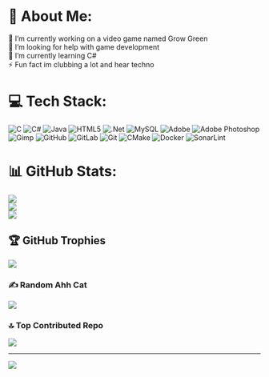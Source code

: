 # 💫 About Me:
🔭 I’m currently working on a video game named Grow Green<br>🤝 I’m looking for help with game development<br>🌱 I’m currently learning C#<br>⚡ Fun fact im clubbing a lot and hear techno


# 💻 Tech Stack:
![C](https://img.shields.io/badge/c-%2300599C.svg?style=for-the-badge&logo=c&logoColor=white) ![C#](https://img.shields.io/badge/c%23-%23239120.svg?style=for-the-badge&logo=csharp&logoColor=white) ![Java](https://img.shields.io/badge/java-%23ED8B00.svg?style=for-the-badge&logo=openjdk&logoColor=white) ![HTML5](https://img.shields.io/badge/html5-%23E34F26.svg?style=for-the-badge&logo=html5&logoColor=white) ![.Net](https://img.shields.io/badge/.NET-5C2D91?style=for-the-badge&logo=.net&logoColor=white) ![MySQL](https://img.shields.io/badge/mysql-4479A1.svg?style=for-the-badge&logo=mysql&logoColor=white) ![Adobe](https://img.shields.io/badge/adobe-%23FF0000.svg?style=for-the-badge&logo=adobe&logoColor=white) ![Adobe Photoshop](https://img.shields.io/badge/adobe%20photoshop-%2331A8FF.svg?style=for-the-badge&logo=adobe%20photoshop&logoColor=white) ![Gimp](https://img.shields.io/badge/Gimp-657D8B?style=for-the-badge&logo=gimp&logoColor=FFFFFF) ![GitHub](https://img.shields.io/badge/github-%23121011.svg?style=for-the-badge&logo=github&logoColor=white) ![GitLab](https://img.shields.io/badge/gitlab-%23181717.svg?style=for-the-badge&logo=gitlab&logoColor=white) ![Git](https://img.shields.io/badge/git-%23F05033.svg?style=for-the-badge&logo=git&logoColor=white) ![CMake](https://img.shields.io/badge/CMake-%23008FBA.svg?style=for-the-badge&logo=cmake&logoColor=white) ![Docker](https://img.shields.io/badge/docker-%230db7ed.svg?style=for-the-badge&logo=docker&logoColor=white) ![SonarLint](https://img.shields.io/badge/SonarLint-CB2029?style=for-the-badge&logo=SONARLINT&logoColor=white)
# 📊 GitHub Stats:
![](https://github-readme-stats.vercel.app/api?username=AuriomTex&theme=dark&hide_border=false&include_all_commits=false&count_private=false)<br/>
![](https://github-readme-streak-stats.herokuapp.com/?user=AuriomTex&theme=dark&hide_border=false)<br/>
![](https://github-readme-stats.vercel.app/api/top-langs/?username=AuriomTex&theme=dark&hide_border=false&include_all_commits=false&count_private=false&layout=compact)

## 🏆 GitHub Trophies
![](https://github-profile-trophy.vercel.app/?username=AuriomTex&theme=radical&no-frame=false&no-bg=true&margin-w=4)

### ✍️ Random Ahh Cat
![]([https://cataas.com/cat](https://cataas.com/cat))

### 🔝 Top Contributed Repo
![](https://github-contributor-stats.vercel.app/api?username=AuriomTex&limit=5&theme=dark&combine_all_yearly_contributions=true)

---
[![](https://visitcount.itsvg.in/api?id=AuriomTex&icon=0&color=0)](https://visitcount.itsvg.in)

<!-- Proudly created with GPRM ( https://gprm.itsvg.in ) -->
